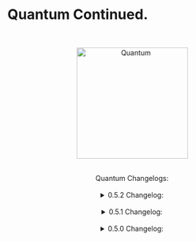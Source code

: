 # Quantum Continued.
<div align="center">
  <br />
  <p>
    <a href="https://discord.gg/Qet7KXxRZj"><img src="https://github.com/fan4145/quantum-client/blob/main/src/main/resources/Quantum.png?raw=true" width="225" alt="Quantum" /></a>
  </p>
  <br />
Quantum Changelogs: <br> <br>

<details> <br>
  <summary>0.5.2 Changelog:</summary> <br>
Changed RPC to 0.5.2. -derpyjibs and noat. <br>
Added snine mode. -noat. <br>
Fixed FakePlayer. -derpy and noat. <br>
Fixed VisualRange. -derpy and noat. <br>
Added Strafe that doesn't work. -derpy and noat. <br>
Fixed a lot of possible crashes. -perry. <br>
Import Cleanup. -perry. <br>
AntiHunger. -perry. <br>
Cleaned up modules. -perry. <br>
Sexy Readme update. -perry. <br>
CSGO Watermark - noat. (don't grammar police me please) <br>
EntityNotifier. -perry. <br>
yPort/Vanilla Speed. -perry. <br>
NoteBot. -perry. <br>
ShulkerAura -pasted on behalf of TuxISCool <br>
</details> <br>

<details> <br>
  <summary>0.5.1 Changelog:</summary> <br>
newest commit: <br>
base changed to Quantum <br>
Current list of new things added and changed: <br>
AutoWalk <br>
Sprint <br>
New base <br>
Removed useless placeholders <br>
New gui <br>
Changed rpc to 0.5.1 <br>
Added xray <br>
</details> <br>

<details> <br>
  <summary>0.5.0 Changelog:</summary> <br>
Scaffold - noatmc<br>
scaffold fix - noatmc<br>
godmodule but better - noatmc<br>
step - noatmc<br>
port phobos ac - ProfKambing<br>
burrow - noatmc<br>
discord rpc - fan4145 + ProfKambing<br>
scaffold - noatmc<br>
penis esp - ProfKambing<br>
godmodule - noatmc<br>
velocity - noatmc <br>
</details> <br>
